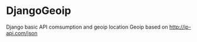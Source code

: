 # DjangoGeoip

Django basic API comsumption and geoip location
Geoip based on http://ip-api.com/json
